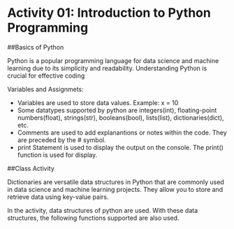 # Activity 01: Introduction to Python Programming

##Basics of Python

Python is a popular programming language for data science and machine learning due to its simplicity and readability. Understanding Python is crucial for effective coding

Variables and Assignmets:
* Variables are used to store data values. Example: x = 10
* Some datatypes supported by python are integers(int), floating-point numbers(float), strings(str), booleans(bool), lists(list), dictionaries(dict), etc.
* Comments are used to add explanantions or notes within the code. They are preceded by the # symbol.
* print Statement is used to display the output on the console. The print() function is used for display.

##Class Activity

Dictionaries are versatile data structures in Python that are commonly used in data science and machine learning projects. They allow you to store and retrieve data using key-value pairs.

In the activity, data structures of python are used. With these data structures, the following functions supported are also used. 
